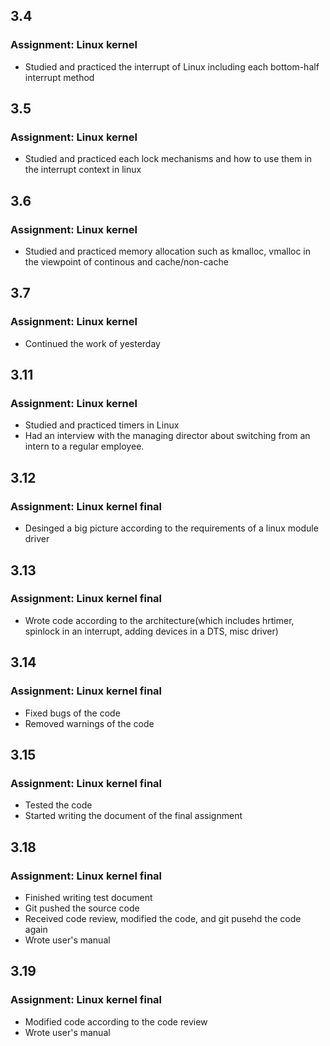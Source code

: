 ## 3.4
### Assignment: Linux kernel
- Studied and practiced the interrupt of Linux including each bottom-half interrupt method
## 3.5
### Assignment: Linux kernel
- Studied and practiced each lock mechanisms and how to use them in the interrupt context in linux
## 3.6
### Assignment: Linux kernel
- Studied and practiced memory allocation such as kmalloc, vmalloc in the viewpoint of continous and cache/non-cache
## 3.7
### Assignment: Linux kernel
- Continued the work of yesterday
## 3.11
### Assignment: Linux kernel
- Studied and practiced timers in Linux
- Had an interview with the managing director about switching from an intern to a regular employee.
## 3.12
### Assignment: Linux kernel final
- Desinged a big picture according to the requirements of a linux module driver
## 3.13
### Assignment: Linux kernel final
- Wrote code according to the architecture(which includes hrtimer, spinlock in an interrupt, adding devices in a DTS, misc driver)
## 3.14
### Assignment: Linux kernel final
- Fixed bugs of the code
- Removed warnings of the code
## 3.15
### Assignment: Linux kernel final
- Tested the code
- Started writing the document of the final assignment
## 3.18
### Assignment: Linux kernel final
- Finished writing test document
- Git pushed the source code
- Received code review, modified the code, and git pusehd the code again
- Wrote user's manual
## 3.19
### Assignment: Linux kernel final
- Modified code according to the code review
- Wrote user's manual
